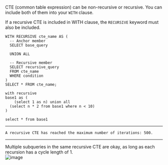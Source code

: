 CTE (common table expression) can be non-recursive or recursive. You can include both of them into your ```WITH``` clause.  

If a recursive CTE is included in WITH clause, the ```RECURSIVE``` keyword must also be included.  

```
WITH RECURSIVE cte_name AS (
  -- Anchor member
  SELECT base_query
  
  UNION ALL
  
  -- Recursive member
  SELECT recursive_query
  FROM cte_name
  WHERE condition
)
SELECT * FROM cte_name;
```

```
with recursive
base1 as (
	(select 1 as n) union all
  (select n * 2 from base1 where n < 10)
)

select * from base1
```

---

```A recursive CTE has reached the maximum number of iterations: 500.```  

---

Multiple subqueries in the same recursive CTE are okay, as long as each recursion has a cycle length of 1.  
![image](https://github.com/user-attachments/assets/08c023db-10d0-4a31-9593-32f33382590f)
